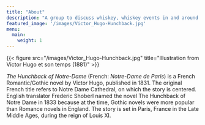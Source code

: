 ```yaml
---
title: "About"
description: "A group to discuss whiskey, whiskey events in and around Berks County. Open forum for all Whisk(e)y, in all its variations. This is not a cigar forum, but since they pair so well together, one cannot call foul on a delicious stick being part of the discussion. Berks County centric, but not limited. Share your great finds and pairings!"
featured_image: '/images/Victor_Hugo-Hunchback.jpg'
menu:
  main:
    weight: 1
---
```

{{< figure src="/images/Victor_Hugo-Hunchback.jpg" title="Illustration from Victor Hugo et son temps (1881)" >}}

_The Hunchback of Notre-Dame_ (French: _Notre-Dame de Paris_) is a French Romantic/Gothic novel by Victor Hugo, published in 1831. The original French title refers to Notre Dame Cathedral, on which the story is centered. English translator Frederic Shoberl named the novel The Hunchback of Notre Dame in 1833 because at the time, Gothic novels were more popular than Romance novels in England. The story is set in Paris, France in the Late Middle Ages, during the reign of Louis XI.
